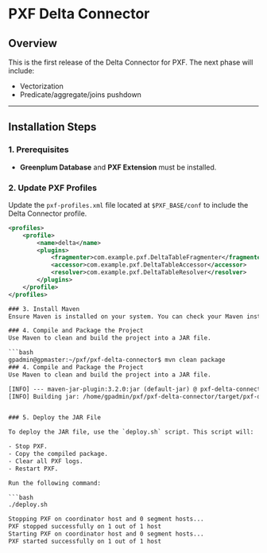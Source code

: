 # PXF Delta Connector

## Overview
This is the first release of the Delta Connector for PXF. The next phase will include:
- Vectorization
- Predicate/aggregate/joins pushdown

---

## Installation Steps

### 1. Prerequisites
- **Greenplum Database** and **PXF Extension** must be installed.

### 2. Update PXF Profiles
Update the `pxf-profiles.xml` file located at `$PXF_BASE/conf` to include the Delta Connector profile.

```xml
<profiles>
    <profile>
        <name>delta</name>
        <plugins>
            <fragmenter>com.example.pxf.DeltaTableFragmenter</fragmenter>
            <accessor>com.example.pxf.DeltaTableAccessor</accessor>
            <resolver>com.example.pxf.DeltaTableResolver</resolver>
        </plugins>
    </profile>
</profiles>

### 3. Install Maven
Ensure Maven is installed on your system. You can check your Maven installation and

### 4. Compile and Package the Project
Use Maven to clean and build the project into a JAR file.

```bash
gpadmin@gpmaster:~/pxf/pxf-delta-connector$ mvn clean package
### 4. Compile and Package the Project
Use Maven to clean and build the project into a JAR file.

[INFO] --- maven-jar-plugin:3.2.0:jar (default-jar) @ pxf-delta-connector ---
[INFO] Building jar: /home/gpadmin/pxf/pxf-delta-connector/target/pxf-delta-connector-1.0-SNAPSHOT.jar


### 5. Deploy the JAR File

To deploy the JAR file, use the `deploy.sh` script. This script will:

- Stop PXF.
- Copy the compiled package.
- Clear all PXF logs.
- Restart PXF.

Run the following command:

```bash
./deploy.sh

Stopping PXF on coordinator host and 0 segment hosts...
PXF stopped successfully on 1 out of 1 host
Starting PXF on coordinator host and 0 segment hosts...
PXF started successfully on 1 out of 1 host



